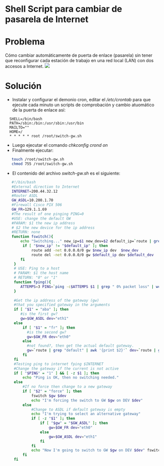 # Shell Script para cambiar de pasarela de Internet

# Problema

Cómo cambiar automáticamente de puerta de enlace (pasarela) sin tener que reconfigurar cada estación de trabajo en una red local (LAN) con dos accesos a Internet. ![](/wordpress/wp-content/uploads/2010/02/Firewall-Switch.jpg) 

# Solución 

  - Instalar y configurar el demonio cron, editar el _/etc/crontab_ para que ejecute cada minuto un scripts de comprobación y cambio atuomático de la puerta de enlace así: 
  
```crontab
  SHELL=/bin/bash 
  PATH=/sbin:/bin:/usr/sbin:/usr/bin 
  MAILTO="" 
  HOME=/ 
  * * * * * root /root/switch-gw.sh 
```
  
  - Luego ejecutar el comando _chkconfig crond on_ 
  - Finalmente ejecutar:
  
```bash
   touch /root/switch-gw.sh 
   chmod 755 /root/switch-gw.sh 
```
   - El contenido del archivo _switch-gw.sh_ es el siguiente:
   
```bash  
   #!/bin/bash 
   #External direction to Internet 
   INTERNET=200.44.32.12 
   #Router ASDL  
   GW_ASDL=10.200.1.70 
   #Firewall Cisco PIX 506 
   GW_FR=129.1.1.69  
   #The result of one pinging PING=0 
   #USE: change the default GW 
   #PARAM: $1 the new ip address 
   # $2 the new device for the ip address 
   #RETURN: none 
   function fswitch(){ 
       echo "Switching..." new_ip=$1 new_dev=$2 default_ip=`route | grep "default" | awk '{print $2}'` default_dev=`route | grep "default" | awk '{print $8}'` 
        if [ "$new_ip" != "$default_ip" ]; then 
            route add -net 0.0.0.0/0 gw $new_ip dev  $new_dev
            route del -net 0.0.0.0/0 gw $default_ip dev $default_dev  
       fi 
    } 
    # USE: Ping to a host 
    # PARAM: $1 the host name 
    # RETURN: "0" or "1"  
    function fping(){ 
       ATTEMPS=3 PING=`ping -c$ATTEMPS $1 | grep " 0% packet loss" | wc -l`  
    } 
    
    #Get the ip address of the gateway (gw)  
    #that you specified gateway in the arguments 
    if [ "$1" = "aba" ]; then 
       #is the first gw? 
       gw=$GW_ASDL dev="eth1"
    else
        if [ "$1" = "fr" ]; then 
          #is the second gw? 
          gw=$GW_FR dev="eth0" 
        else 
          #not found?, then get the actual default gateway. 
          gw=`route | grep "default" | awk '{print $2}'` dev=`route | grep "default" | awk '{print $8}'` 
        fi 
    fi 
    #Testing ping to internet fping $INTERNET 
    #Change the gateway if the current is not active  
    if [ "$PING" = "1" ] && [ -z $1 ]; then 
        echo "Ping is OK, then no switching needed."
    else 
        #If no force then change to a new gateway 
        if [ "$2" = "force" ]; then 
            fswitch $gw $dev 
            echo "I'm forcing the switch to GW $gw on DEV $dev"
        else 
            #Change to ASDL if default gateway is empty
            echo "I'm trying to select an alternative gateway"
            if [ -z "$1" ]; then 
                if [ "$gw" = "$GW_ASDL" ]; then 
                    gw=$GW_FR dev="eth0"
                else 
                    gw=$GW_ASDL dev="eth1" 
                fi 
            fi  
            echo "Now I'm going to switch to GW $gw on DEV $dev" fswitch $gw $dev
        fi
    fi
```